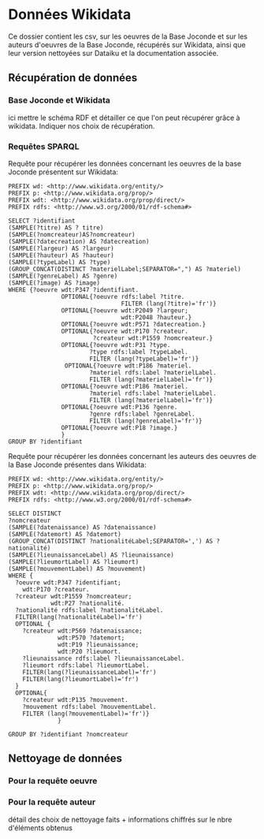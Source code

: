 # Données Wikidata

Ce dossier contient les csv, sur les oeuvres de la Base Joconde et sur les auteurs d'oeuvres de la Base Joconde, récupérés sur Wikidata, ainsi que leur version nettoyées sur Dataiku et la documentation associée.

## Récupération de données
### Base Joconde et Wikidata
ici mettre le schéma RDF et détailler ce que l'on peut récupérer grâce à wikidata. Indiquer nos choix de récupération. 
### Requêtes SPARQL
Requête pour récupérer les données concernant les oeuvres de la base Joconde présentent sur Wikidata:
```
PREFIX wd: <http://www.wikidata.org/entity/>
PREFIX p: <http://www.wikidata.org/prop/>
PREFIX wdt: <http://www.wikidata.org/prop/direct/>
PREFIX rdfs: <http://www.w3.org/2000/01/rdf-schema#>

SELECT ?identifiant 
(SAMPLE(?titre) AS ? titre)
(SAMPLE(?nomcreateur)AS?nomcreateur) 
(SAMPLE(?datecreation) AS ?datecreation) 
(SAMPLE(?largeur) AS ?largeur)
(SAMPLE(?hauteur) AS ?hauteur)
(SAMPLE(?typeLabel) AS ?type)
(GROUP_CONCAT(DISTINCT ?materielLabel;SEPARATOR=",") AS ?materiel)
(SAMPLE(?genreLabel) AS ?genre)
(SAMPLE(?image) AS ?image)
WHERE {?oeuvre wdt:P347 ?identifiant.
               OPTIONAL{?oeuvre rdfs:label ?titre.
                                FILTER (lang(?titre)='fr')}
               OPTIONAL{?oeuvre wdt:P2049 ?largeur;
                                wdt:P2048 ?hauteur.}
               OPTIONAL{?oeuvre wdt:P571 ?datecreation.}
               OPTIONAL{?oeuvre wdt:P170 ?createur.
                        ?createur wdt:P1559 ?nomcreateur.}
               OPTIONAL{?oeuvre wdt:P31 ?type.
                       ?type rdfs:label ?typeLabel.
                       FILTER (lang(?typeLabel)='fr')}
                OPTIONAL{?oeuvre wdt:P186 ?materiel.
                       ?materiel rdfs:label ?materielLabel.
                       FILTER (lang(?materielLabel)='fr')}
               OPTIONAL{?oeuvre wdt:P186 ?materiel.
                       ?materiel rdfs:label ?materielLabel.
                       FILTER (lang(?materielLabel)='fr')}
               OPTIONAL{?oeuvre wdt:P136 ?genre.
                       ?genre rdfs:label ?genreLabel.
                       FILTER (lang(?genreLabel)='fr')}
               OPTIONAL{?oeuvre wdt:P18 ?image.}
               }
GROUP BY ?identifiant
```
Requête pour récupérer les données concernant les auteurs des oeuvres de la Base Joconde présentes dans Wikidata:
```
PREFIX wd: <http://www.wikidata.org/entity/>
PREFIX p: <http://www.wikidata.org/prop/>
PREFIX wdt: <http://www.wikidata.org/prop/direct/>
PREFIX rdfs: <http://www.w3.org/2000/01/rdf-schema#>

SELECT DISTINCT
?nomcreateur 
(SAMPLE(?datenaissance) AS ?datenaissance) 
(SAMPLE(?datemort) AS ?datemort)
(GROUP_CONCAT(DISTINCT ?nationalitéLabel;SEPARATOR=',') AS ?nationalité)
(SAMPLE(?lieunaissanceLabel) AS ?lieunaissance)
(SAMPLE(?lieumortLabel) AS ?lieumort)
(SAMPLE(?mouvementLabel) AS ?mouvement)
WHERE {
  ?oeuvre wdt:P347 ?identifiant;
    wdt:P170 ?createur.
  ?createur wdt:P1559 ?nomcreateur; 
            wdt:P27 ?nationalité.
  ?nationalité rdfs:label ?nationalitéLabel.
  FILTER(lang(?nationalitéLabel)='fr')
  OPTIONAL {
    ?createur wdt:P569 ?datenaissance;
              wdt:P570 ?datemort;
              wdt:P19 ?lieunaissance;
              wdt:P20 ?lieumort.
    ?lieunaissance rdfs:label ?lieunaissanceLabel.
    ?lieumort rdfs:label ?lieumortLabel.
    FILTER(lang(?lieunaissanceLabel)='fr')
    FILTER(lang(?lieumortLabel)='fr')
  }
  OPTIONAL{
    ?createur wdt:P135 ?mouvement.
    ?mouvement rdfs:label ?mouvementLabel.
    FILTER (lang(?mouvementLabel)='fr')} 
              }

GROUP BY ?identifiant ?nomcreateur 
```


## Nettoyage de données
### Pour la requête oeuvre
### Pour la requête auteur
détail des choix de nettoyage faits + informations chiffrés sur le nbre d'éléments obtenus
